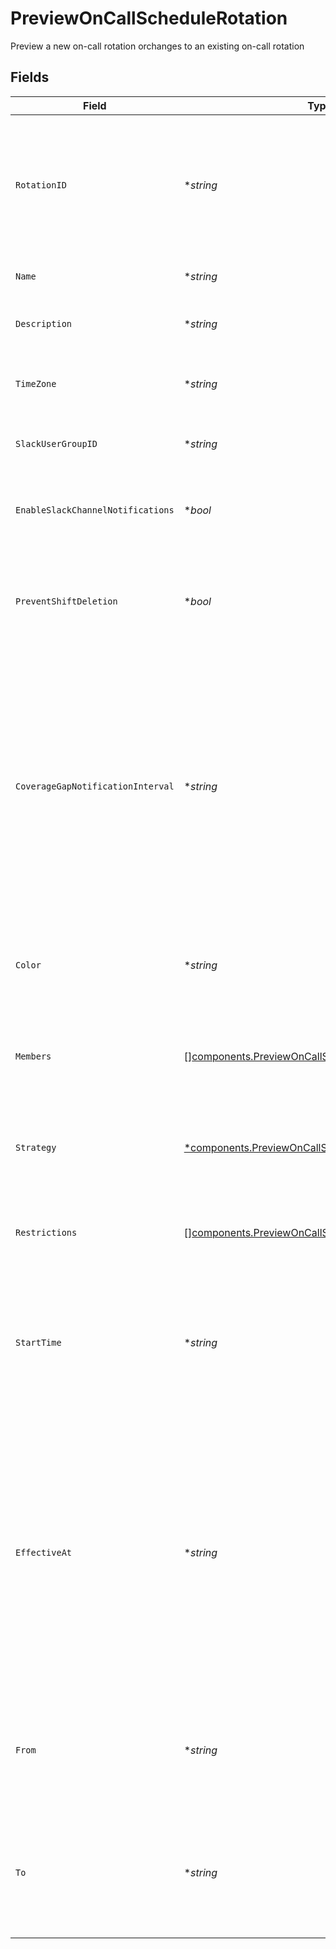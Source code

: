 # PreviewOnCallScheduleRotation

Preview a new on-call rotation orchanges to an existing on-call rotation


## Fields

| Field                                                                                                                                                                                                                                                      | Type                                                                                                                                                                                                                                                       | Required                                                                                                                                                                                                                                                   | Description                                                                                                                                                                                                                                                |
| ---------------------------------------------------------------------------------------------------------------------------------------------------------------------------------------------------------------------------------------------------------- | ---------------------------------------------------------------------------------------------------------------------------------------------------------------------------------------------------------------------------------------------------------- | ---------------------------------------------------------------------------------------------------------------------------------------------------------------------------------------------------------------------------------------------------------- | ---------------------------------------------------------------------------------------------------------------------------------------------------------------------------------------------------------------------------------------------------------- |
| `RotationID`                                                                                                                                                                                                                                               | **string*                                                                                                                                                                                                                                                  | :heavy_minus_sign:                                                                                                                                                                                                                                         | The ID of a rotation being updated. Leave this blank if you're previewing the creation of a new rotation.                                                                                                                                                  |
| `Name`                                                                                                                                                                                                                                                     | **string*                                                                                                                                                                                                                                                  | :heavy_minus_sign:                                                                                                                                                                                                                                         | The name of the on-call rotation                                                                                                                                                                                                                           |
| `Description`                                                                                                                                                                                                                                              | **string*                                                                                                                                                                                                                                                  | :heavy_minus_sign:                                                                                                                                                                                                                                         | The description of the on-call rotation                                                                                                                                                                                                                    |
| `TimeZone`                                                                                                                                                                                                                                                 | **string*                                                                                                                                                                                                                                                  | :heavy_minus_sign:                                                                                                                                                                                                                                         | The timezone of the on-call rotation as a string                                                                                                                                                                                                           |
| `SlackUserGroupID`                                                                                                                                                                                                                                         | **string*                                                                                                                                                                                                                                                  | :heavy_minus_sign:                                                                                                                                                                                                                                         | The Slack Usergroup ID for the on-call rotation                                                                                                                                                                                                            |
| `EnableSlackChannelNotifications`                                                                                                                                                                                                                          | **bool*                                                                                                                                                                                                                                                    | :heavy_minus_sign:                                                                                                                                                                                                                                         | Notify the team's Slack channel when handoffs occur                                                                                                                                                                                                        |
| `PreventShiftDeletion`                                                                                                                                                                                                                                     | **bool*                                                                                                                                                                                                                                                    | :heavy_minus_sign:                                                                                                                                                                                                                                         | Prevent shifts from being deleted by users and leading to gaps in coverage.                                                                                                                                                                                |
| `CoverageGapNotificationInterval`                                                                                                                                                                                                                          | **string*                                                                                                                                                                                                                                                  | :heavy_minus_sign:                                                                                                                                                                                                                                         | An ISO8601 duration string specifying that the team should be notified about gaps in coverage for the upcoming interval. Notifications are sent at 9am daily in the rotation's time zone via email and, if enabled, the team's Slack channel.              |
| `Color`                                                                                                                                                                                                                                                    | **string*                                                                                                                                                                                                                                                  | :heavy_minus_sign:                                                                                                                                                                                                                                         | A hex color code that will be used to represent the rotation in FireHydrant's UI.                                                                                                                                                                          |
| `Members`                                                                                                                                                                                                                                                  | [][components.PreviewOnCallScheduleRotationMember](../../models/components/previewoncallschedulerotationmember.md)                                                                                                                                         | :heavy_minus_sign:                                                                                                                                                                                                                                         | An ordered list of objects that specify members of the schedule's rotation.                                                                                                                                                                                |
| `Strategy`                                                                                                                                                                                                                                                 | [*components.PreviewOnCallScheduleRotationStrategy](../../models/components/previewoncallschedulerotationstrategy.md)                                                                                                                                      | :heavy_minus_sign:                                                                                                                                                                                                                                         | An object that specifies how the rotation's on-call shifts should be generated.                                                                                                                                                                            |
| `Restrictions`                                                                                                                                                                                                                                             | [][components.PreviewOnCallScheduleRotationRestriction](../../models/components/previewoncallschedulerotationrestriction.md)                                                                                                                               | :heavy_minus_sign:                                                                                                                                                                                                                                         | A list of objects that restrict the rotation to specific on-call periods.                                                                                                                                                                                  |
| `StartTime`                                                                                                                                                                                                                                                | **string*                                                                                                                                                                                                                                                  | :heavy_minus_sign:                                                                                                                                                                                                                                         | An ISO8601 time string specifying when the initial rotation should start. This value is only used if the rotation's strategy type is "custom".                                                                                                             |
| `EffectiveAt`                                                                                                                                                                                                                                              | **string*                                                                                                                                                                                                                                                  | :heavy_minus_sign:                                                                                                                                                                                                                                         | An ISO8601 time string specifying when the updated schedule should take effect. This<br/>value must be provided if editing an attribute that would affect how the schedule's<br/>shifts are generated, such as the time zone, members, strategy, or restrictions.<br/> |
| `From`                                                                                                                                                                                                                                                     | **string*                                                                                                                                                                                                                                                  | :heavy_minus_sign:                                                                                                                                                                                                                                         | An ISO8601 time string specifying the start of the time window to preview. Defaults to now.                                                                                                                                                                |
| `To`                                                                                                                                                                                                                                                       | **string*                                                                                                                                                                                                                                                  | :heavy_minus_sign:                                                                                                                                                                                                                                         | An ISO8601 time string specifying the end of the time window to preview. Defaults to two weeks from now.                                                                                                                                                   |
